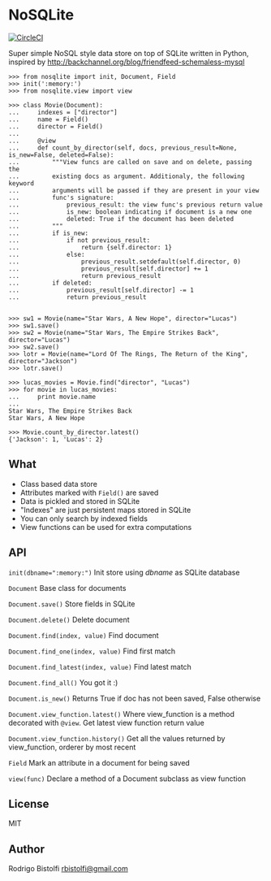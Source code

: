 # NoSQLite
[![CircleCI](https://circleci.com/gh/rbistolfi/NoSQLite.svg?style=svg)](https://circleci.com/gh/rbistolfi/NoSQLite)

Super simple NoSQL style data store on top of SQLite written in Python, inspired by
http://backchannel.org/blog/friendfeed-schemaless-mysql


    >>> from nosqlite import init, Document, Field
    >>> init(':memory:')
    >>> from nosqlite.view import view

    >>> class Movie(Document):
    ...     indexes = ["director"]
    ...     name = Field()
    ...     director = Field()
    ...
    ...     @view
    ...     def count_by_director(self, docs, previous_result=None, is_new=False, deleted=False):
    ...         """View funcs are called on save and on delete, passing the
    ...         existing docs as argument. Additionaly, the following keyword 
    ...         arguments will be passed if they are present in your view
    ...         func's signature:
    ...             previous_result: the view func's previous return value
    ...             is_new: boolean indicating if document is a new one
    ...             deleted: True if the document has been deleted
    ...         """
    ...         if is_new:
    ...             if not previous_result:
    ...                 return {self.director: 1}
    ...             else:
    ...                 previous_result.setdefault(self.director, 0)
    ...                 previous_result[self.director] += 1
    ...                 return previous_result
    ...         if deleted:
    ...             previous_result[self.director] -= 1
    ...             return previous_result


    >>> sw1 = Movie(name="Star Wars, A New Hope", director="Lucas")
    >>> sw1.save()
    >>> sw2 = Movie(name="Star Wars, The Empire Strikes Back", director="Lucas")
    >>> sw2.save()
    >>> lotr = Movie(name="Lord Of The Rings, The Return of the King", director="Jackson")
    >>> lotr.save()

    >>> lucas_movies = Movie.find("director", "Lucas")
    >>> for movie in lucas_movies:
    ...     print movie.name
    ...
    Star Wars, The Empire Strikes Back
    Star Wars, A New Hope

    >>> Movie.count_by_director.latest()
    {'Jackson': 1, 'Lucas': 2}


## What

* Class based data store
* Attributes marked with `Field()` are saved 
* Data is pickled and stored in SQLite
* "Indexes" are just persistent maps stored in SQLite
* You can only search by indexed fields
* View functions can be used for extra computations


## API

`init(dbname=":memory:")`
    Init store using _dbname_ as SQLite database

`Document`
    Base class for documents

`Document.save()`
    Store fields in SQLite

`Document.delete()`
    Delete document

`Document.find(index, value)`
    Find document 

`Document.find_one(index, value)`
    Find first match

`Document.find_latest(index, value)`
    Find latest match

`Document.find_all()`
    You got it :)

`Document.is_new()`
    Returns True if doc has not been saved, False otherwise

`Document.view_function.latest()`
    Where view_function is a method decorated with `@view`. Get latest view function return value

`Document.view_function.history()`
    Get all the values returned by view_function, orderer by most recent

`Field`
    Mark an attribute in a document for being saved

`view(func)`
    Declare a method of a Document subclass as view function


## License

MIT 


## Author

Rodrigo Bistolfi <rbistolfi@gmail.com>
